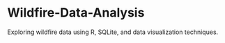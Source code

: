 # Wildfire-Data-Analysis
Exploring wildfire data using R, SQLite, and data visualization techniques.
